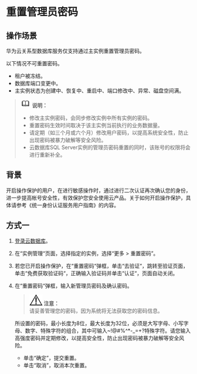 # 重置管理员密码<a name="zh-cn_topic_reset_password"></a>

## 操作场景<a name="section52938762133842"></a>

华为云关系型数据库服务仅支持通过主实例重置管理员密码。

以下情况不可重置密码。

-   租户被冻结。
-   数据库端口变更中。
-   主实例状态为创建中、恢复中、重启中、端口修改中、异常、磁盘空间满。

>![](public_sys-resources/icon-note.gif) **说明：**   
>-   修改主实例密码，会同步修改实例中所有实例的密码。  
>-   重置密码生效时间取决于该主实例当前执行的业务数据量。  
>-   请定期（如三个月或六个月）修改用户密码，以提高系统安全性，防止出现密码被暴力破解等安全风险。  
>-   云数据库SQL Server实例的管理员密码重置的同时，该账号的权限将会进行重新补全。  

## 背景<a name="section1552162314253"></a>

开启操作保护的用户，在进行敏感操作时，通过进行二次认证再次确认您的身份，进一步提高帐号安全性，有效保护您安全使用云产品。关于如何开启操作保护，具体请参考《统一身份认证服务用户指南》的内容。

## 方式一<a name="section59807924105129"></a>

1.  [登录云数据库](https://support.huaweicloud.com/qs-rds/rds_login.html)。
2.  在“实例管理“页面，选择指定的实例，选择“更多 \> 重置密码”。
3.  若您已开启操作保护，在“重置密码“弹框，单击“去验证“，跳转至验证页面，单击“免费获取验证码“，正确输入验证码并单击“认证“，页面自动关闭。
4.  在“重置密码“弹框，输入新管理员密码及确认密码。

    >![](public_sys-resources/icon-notice.gif) **注意：**   
    >请妥善管理您的密码，因为系统将无法获取您的密码信息。  

    所设置的密码，最小长度为8位，最大长度为32位，必须是大写字母、小写字母、数字、特殊字符的组合，其中可输入\~!@\#%^\*-\_=+?特殊字符。请您输入高强度密码并定期修改，以提高安全性，防止出现密码被暴力破解等安全风险。

    -   单击“确定”，提交重置。
    -   单击“取消”，取消本次重置。


